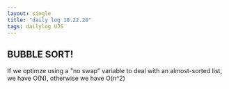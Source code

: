 ```yaml
---
layout: single
title: "daily log 10.22.20"
tags: dailylog UJS
---
```



## BUBBLE SORT!

If we optimze using a "no swap" variable to deal with an almost-sorted list, we have O(N), otherwise we have O(n^2)